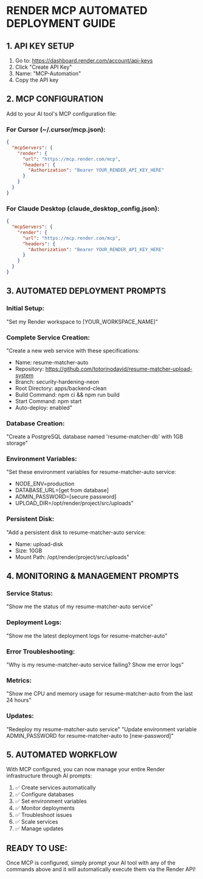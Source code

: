 # RENDER MCP AUTOMATED DEPLOYMENT GUIDE

## 1. API KEY SETUP
1. Go to: https://dashboard.render.com/account/api-keys
2. Click "Create API Key"
3. Name: "MCP-Automation"  
4. Copy the API key

## 2. MCP CONFIGURATION
Add to your AI tool's MCP configuration file:

### For Cursor (~/.cursor/mcp.json):
```json
{
  "mcpServers": {
    "render": {
      "url": "https://mcp.render.com/mcp",
      "headers": {
        "Authorization": "Bearer YOUR_RENDER_API_KEY_HERE"
      }
    }
  }
}
```

### For Claude Desktop (claude_desktop_config.json):
```json
{
  "mcpServers": {
    "render": {
      "url": "https://mcp.render.com/mcp",
      "headers": {
        "Authorization": "Bearer YOUR_RENDER_API_KEY_HERE"
      }
    }
  }
}
```

## 3. AUTOMATED DEPLOYMENT PROMPTS

### Initial Setup:
"Set my Render workspace to [YOUR_WORKSPACE_NAME]"

### Complete Service Creation:
"Create a new web service with these specifications:
- Name: resume-matcher-auto
- Repository: https://github.com/totorinodavid/resume-matcher-upload-system
- Branch: security-hardening-neon
- Root Directory: apps/backend-clean
- Build Command: npm ci && npm run build
- Start Command: npm start
- Auto-deploy: enabled"

### Database Creation:
"Create a PostgreSQL database named 'resume-matcher-db' with 1GB storage"

### Environment Variables:
"Set these environment variables for resume-matcher-auto service:
- NODE_ENV=production
- DATABASE_URL=[get from database]
- ADMIN_PASSWORD=[secure password]
- UPLOAD_DIR=/opt/render/project/src/uploads"

### Persistent Disk:
"Add a persistent disk to resume-matcher-auto service:
- Name: upload-disk
- Size: 10GB
- Mount Path: /opt/render/project/src/uploads"

## 4. MONITORING & MANAGEMENT PROMPTS

### Service Status:
"Show me the status of my resume-matcher-auto service"

### Deployment Logs:
"Show me the latest deployment logs for resume-matcher-auto"

### Error Troubleshooting:
"Why is my resume-matcher-auto service failing? Show me error logs"

### Metrics:
"Show me CPU and memory usage for resume-matcher-auto from the last 24 hours"

### Updates:
"Redeploy my resume-matcher-auto service"
"Update environment variable ADMIN_PASSWORD for resume-matcher-auto to [new-password]"

## 5. AUTOMATED WORKFLOW
With MCP configured, you can now manage your entire Render infrastructure through AI prompts:

1. ✅ Create services automatically
2. ✅ Configure databases  
3. ✅ Set environment variables
4. ✅ Monitor deployments
5. ✅ Troubleshoot issues
6. ✅ Scale services
7. ✅ Manage updates

## READY TO USE:
Once MCP is configured, simply prompt your AI tool with any of the commands above and it will automatically execute them via the Render API!
